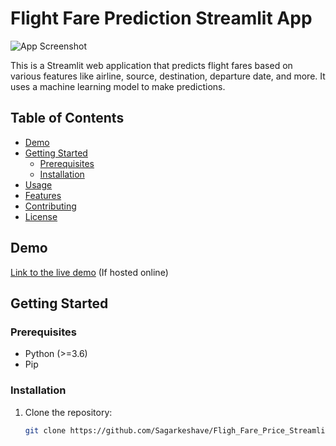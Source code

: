 # Flight Fare Prediction Streamlit App

![App Screenshot](/screenshot.png)

This is a Streamlit web application that predicts flight fares based on various features like airline, source, destination, departure date, and more. It uses a machine learning model to make predictions.

## Table of Contents

- [Demo](#demo)
- [Getting Started](#getting-started)
  - [Prerequisites](#prerequisites)
  - [Installation](#installation)
- [Usage](#usage)
- [Features](#features)
- [Contributing](#contributing)
- [License](#license)

## Demo

[Link to the live demo](#) (If hosted online)

## Getting Started

### Prerequisites

- Python (>=3.6)
- Pip

### Installation

1. Clone the repository:

   ```bash
   git clone https://github.com/Sagarkeshave/Fligh_Fare_Price_Streamlit_App.git
